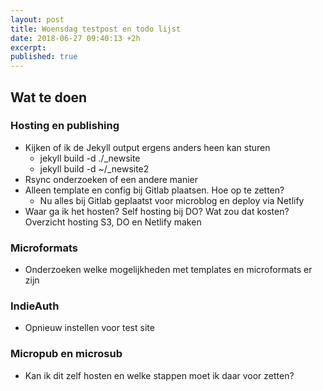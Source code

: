 ```yaml
---
layout: post
title: Woensdag testpost en todo lijst
date: 2018-06-27 09:40:13 +2h
excerpt:
published: true
---
```


## Wat te doen

### Hosting en publishing
* Kijken of ik de Jekyll output ergens anders heen kan sturen
	* jekyll build -d ./_newsite
	* jekyll build -d ~/_newsite2
* Rsync onderzoeken of een andere manier
* Alleen template en config bij Gitlab plaatsen. Hoe op te zetten?
	* Nu alles bij Gitlab geplaatst voor microblog en deploy via Netlify
* Waar ga ik het hosten? Self hosting bij DO? Wat zou dat kosten? Overzicht hosting S3, DO en Netlify maken

### Microformats
* Onderzoeken welke mogelijkheden met templates en microformats er zijn

### IndieAuth
* Opnieuw instellen voor test site

### Micropub en microsub
* Kan ik dit zelf hosten en welke stappen moet ik daar voor zetten?
